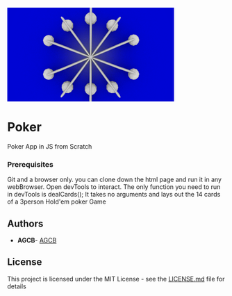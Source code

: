 ![](./images/export.png0001.png)
# Poker

Poker App in JS from Scratch

### Prerequisites

Git and a browser only.
you can clone down the html page and run it in any webBrowser. Open devTools to interact.
The only function you need to run in devTools is dealCards();
It takes no arguments and lays out the 14 cards of a 3person Hold'em poker Game


## Authors

* **AGCB**- [AGCB](https://github.com/AGCB)


## License

This project is licensed under the MIT License - see the [LICENSE.md](LICENSE.md) file for details


